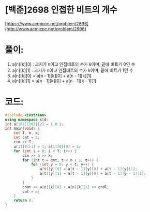 # [백준]2698 인접한 비트의 개수


[https://www.acmicpc.net/problem/2698](http://www.acmicpc.net/problem/2698)

# **풀이:**
1. a\[n]\[k][0] : 크기가 n이고 인접비트의 수가 k이며, 끝에 비트가 0인 수
2. a\[n]\[k][1] : 크기가 n이고 인접비트의 수가 k이며, 끝에 비트가 1인 수
3. a\[n]\[k][0] = a\[n - 1]\[k][0] + a\[n - 1]\[k][1]
4. a\[n]\[k][1] = a\[n - 1]\[k][0] + a\[n - 1]\[k - 1][1]


# **코드:**

```c++
#include <iostream>
using namespace std;
int a[102][102][2] = { 0 };
int main(void) {
	int T, n, k;
	int cnt = 2;
	cin >> T;
	a[1][0][1] = 1; a[1][0][0] = 1;
	for (int i = 0; i < T; i++) {
		cin >> n >> k;
		for (int t = cnt; t < n + 1; t++) {
			for (int y = 0; y < t; y++) {
				a[t][y][0] = a[t - 1][y][0] + a[t - 1][y][1];
				a[t][y][1] = a[t - 1][y][0] + a[t - 1][y - 1][1];
			}
		}
		cout << a[n][k][0] + a[n][k][1] << endl;
		cnt = n;
	}
	return 0;
}
```

